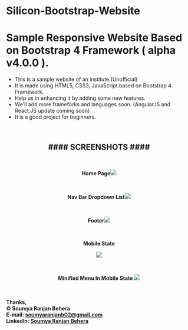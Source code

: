# Silicon-Bootstrap-Website
<h1>Sample Responsive Website Based on Bootstrap 4 Framework ( alpha v4.0.0 ).</h1> 

<ul>
  <li>This is a sample website of an institute.(Unofficial)
  <li>It is made using HTML5, CSS3, JavaScript based on Bootstrap 4 Framework.
  <li>Help us in enhancing it by adding some new features.
  <li>We'll add more frameforks and languages soon. (AngularJS and React.JS update coming soon)
  <li>It is a good project for beginners.
</ul><br>
<h2 align=center> ####  SCREENSHOTS  ####</h2><br>
<p align=center><b>Home Page<img src="/assets/Screenshots/Homepage1.png"></p><br>
<p align=center><b>Nav Bar Dropdown List<img src="/assets/Screenshots/NavBar_Dropdown.png"></p><br>
<p align=center><b>Footer<img src="/assets/Screenshots/Footer.png"></p><br>
<p align=center><b>Mobile State</b></p>
<p align=center><img src="/assets/Screenshots/Mobile_View.png"></p><br>
<p align=center><b>Minified Menu In Mobile State <img src="/assets/Screenshots/Minified_Mobile_Menu.png"></p><br>

<br>
Thanks,<br>
&copy; Soumya Ranjan Behera<br>
E-mail: <a href="mailto:soumyaranjanb02@gmail.com">soumyaranjanb02@gmail.com</a><br>
LinkedIn: <a href="https://linkedin.com/in/soumya044">Soumya Ranjan Behera
